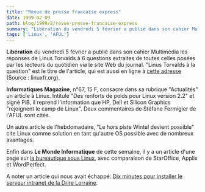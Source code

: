 ```yaml
---
title: "Revue de presse francaise express"
date: 1999-02-09
path: blog/1999/2/revue-presse-francaise-express
summary: "Libération du vendredi 5 février a publié dans son cahier Multimédia les réponses de Linus Torvalds à 6 questions extraites de toutes celles posées par les lecteurs du quotidien via le site Web du journal."
tags: ['Linux', 'AFUL']
---
```


<P><B>Libération</B> du vendredi 5 février a publié dans son cahier Multimédia
les réponses de Linus Torvalds à 6 questions extraites de toutes celles
posées par les lecteurs du quotidien via le site Web du journal. "Linus
Torvalds à la question" est le titre de l'article, qui est aussi en
ligne à
<A HREF="http://www.liberation.com/multi/actu/semaine990201/art990105.html">cette adresse</A> (Source : linuxfr.org).</P>

<P><B>Informatiques Magazine</B>, n°67, 15 F, consacre dans sa rubrique
"Actualités" un article à Linux. Intitulé "Des renforts de poids pour
Linux version 2.2" et signé PiB, il reprend l'information que HP, Dell
et Silicon Graphics "rejoignent le camp de Linux". Deux commentaires de
Stéfane Fermigier de l'AFUL sont cités.</P>

<P>Un autre article de l'hebdomadaire, "Le hors piste Wintel devient
possible" cite Linux comme solution en tant qu'autre OS possible avec de
nombreux avantages.</P>

<P>Enfin dans <B>Le Monde Informatique</B>
de cette semaine, il y a un article d'une page sur <A HREF="http://195.10.58.13/c12565ef002d29ae/996ef68a9fd10db3c125669e00311b6a/5646e137d3c5ecd0c125670f004853c8?OpenDocument">la
bureautique sous Linux</A>, avec comparaison de StarOffice, Applix
et WordPerfect.</P>

<P>A noter un article qui nous avait échappé: <A HREF="http://195.10.58.13/c12565ef002d29ae/996ef68a9fd10db3c125669e00311b6a/b80e2658dd15e810c125670c00620faa?OpenDocument">
Dix minutes pour installer le serveur intranet de la Drire
Lorraine</A>.</P>


